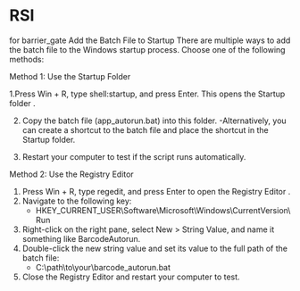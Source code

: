 # RSI
for barrier_gate
Add the Batch File to Startup
There are multiple ways to add the batch file to the Windows startup process. Choose one of the following methods:

Method 1: Use the Startup Folder

1.Press Win + R, type shell:startup, and press Enter. This opens the Startup folder .

2. Copy the batch file (app_autorun.bat) into this folder.
   -Alternatively, you can create a shortcut to the batch file and place the shortcut in the Startup folder.
   
4. Restart your computer to test if the script runs automatically.

Method 2: Use the Registry Editor
1. Press Win + R, type regedit, and press Enter to open the Registry Editor .
2. Navigate to the following key:
   - HKEY_CURRENT_USER\Software\Microsoft\Windows\CurrentVersion\Run
3. Right-click on the right pane, select New > String Value, and name it something like BarcodeAutorun.
4. Double-click the new string value and set its value to the full path of the batch file:
   - C:\path\to\your\barcode_autorun.bat
5. Close the Registry Editor and restart your computer to test.
